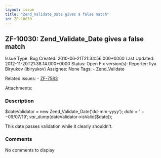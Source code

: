 ```yaml
---
layout: issue
title: "Zend_Validate_Date gives a false match"
id: ZF-10030
---
```


ZF-10030: Zend\_Validate\_Date gives a false match
--------------------------------------------------

 Issue Type: Bug Created: 2010-06-21T21:34:56.000+0000 Last Updated: 2012-11-20T21:38:14.000+0000 Status: Open Fix version(s): 
 Reporter:  Ilya Biryukov (ibiryukov)  Assignee:  None  Tags: - Zend\_Validate
 
 Related issues: - [ZF-7583](/issues/browse/ZF-7583)
 
 Attachments: 
### Description

$dateValidator = new Zend\_Validate\_Date('dd-mm-yyyy'); $date = '--09/07/19'; var\_dump($dateValidator->isValid($date));

This date passes validation while it clearly shouldn't.

 

 

### Comments

No comments to display